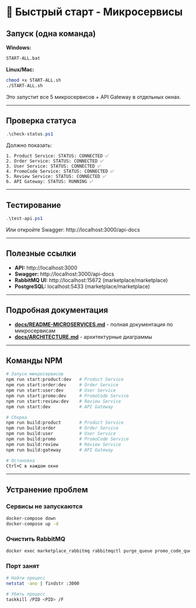 # 🚀 Быстрый старт - Микросервисы

## Запуск (одна команда)

**Windows:**

```bash
START-ALL.bat
```

**Linux/Mac:**

```bash
chmod +x START-ALL.sh
./START-ALL.sh
```

Это запустит все 5 микросервисов + API Gateway в отдельных окнах.

---

## Проверка статуса

```powershell
.\check-status.ps1
```

Должно показать:

```
1. Product Service: STATUS: CONNECTED ✅
2. Order Service: STATUS: CONNECTED ✅
3. User Service: STATUS: CONNECTED ✅
4. PromoCode Service: STATUS: CONNECTED ✅
5. Review Service: STATUS: CONNECTED ✅
6. API Gateway: STATUS: RUNNING ✅
```

---

## Тестирование

```powershell
.\test-api.ps1
```

Или откройте Swagger: http://localhost:3000/api-docs

---

## Полезные ссылки

- **API:** http://localhost:3000
- **Swagger:** http://localhost:3000/api-docs
- **RabbitMQ UI:** http://localhost:15672 (marketplace/marketplace)
- **PostgreSQL:** localhost:5433 (marketplace/marketplace)

---

## Подробная документация

- **[docs/README-MICROSERVICES.md](./docs/README-MICROSERVICES.md)** - полная документация по микросервисам
- **[docs/ARCHITECTURE.md](./docs/ARCHITECTURE.md)** - архитектурные диаграммы

---

## Команды NPM

```bash
# Запуск микросервисов
npm run start:product:dev   # Product Service
npm run start:order:dev     # Order Service
npm run start:user:dev      # User Service
npm run start:promo:dev     # PromoCode Service
npm run start:review:dev    # Review Service
npm run start:dev           # API Gateway

# Сборка
npm run build:product       # Product Service
npm run build:order         # Order Service
npm run build:user          # User Service
npm run build:promo         # PromoCode Service
npm run build:review        # Review Service
npm run build:gateway       # API Gateway

# Остановка
Ctrl+C в каждом окне
```

---

## Устранение проблем

### Сервисы не запускаются

```bash
docker-compose down
docker-compose up -d
```

### Очистить RabbitMQ

```bash
docker exec marketplace_rabbitmq rabbitmqctl purge_queue promo_code_queue -p marketplace_vhost
```

### Порт занят

```bash
# Найти процесс
netstat -ano | findstr :3000

# Убить процесс
taskkill /PID <PID> /F
```
